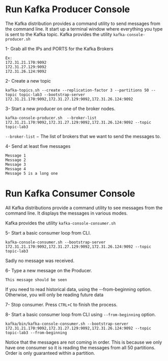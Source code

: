 Run Kafka Producer Console
=======

The Kafka distribution provides a command utility to send messages from the command line. It start up a terminal window where everything you type is sent to the Kafka topic.
Kafka provides the utility `kafka-console-producer.sh`

1- Grab all the IPs and PORTS for the Kafka Brokers

```
Ex: 
172.31.21.170:9092
172.31.27.129:9092
172.31.26.124:9092
```

2- Create a new topic

```
kafka-topics.sh --create --replication-factor 3 --partitions 50 --topic topic-lab3 --bootstrap-server 172.31.21.170:9092,172.31.27.129:9092,172.31.26.124:9092
```

3- Start a new producer on one of the broker nodes.

```
kafka-console-producer.sh  --broker-list 172.31.21.170:9092,172.31.27.129:9092,172.31.26.124:9092 --topic topic-lab3
```

`--broker-list` − The list of brokers that we want to send the messages to. 

4- Send at least five messages

```
Message 1
Message 2
Message 3
Message 4
Message 5 is a long one
```

Run Kafka Consumer Console
====
All Kafka distributions provide a command utility to see messages from the command line. It displays the messages in various modes.

Kafka provides the utility `kafka-console-consumer.sh`

5- Start a basic consumer loop from CLI.

```
kafka-console-consumer.sh --bootstrap-server 172.31.21.170:9092,172.31.27.129:9092,172.31.26.124:9092 --topic topic-lab3 
```

Sadly no message was received.

6- Type a new message on the Producer.

```
This message should be seen
```

If you need to read historical data, using the --from-beginning option. Otherwise, you will only be reading future data

7- Stop consumer. Press `CTRL+C` to finish the process.

8- Start a basic consumer loop from CLI using `--from-beginning` option.
```
kafka/bin/kafka-console-consumer.sh --bootstrap-server 172.31.21.170:9092,172.31.27.129:9092,172.31.26.124:9092 --topic topic-lab3 --from-beginning
```

Notice that the messages are not coming in order. This is because we only have one consumer so it is reading the messages from all 50 partitions. Order is only guaranteed within a partition.
